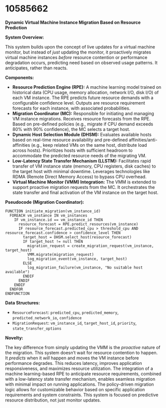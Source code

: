 # 10585662

**Dynamic Virtual Machine Instance Migration Based on Resource Prediction**

**System Overview:**

This system builds upon the concept of live updates for a virtual machine monitor, but instead of *just* updating the monitor, it proactively migrates virtual machine instances *before* resource contention or performance degradation occurs, predicting need based on observed usage patterns. It anticipates, rather than reacts.

**Components:**

*   **Resource Prediction Engine (RPE):**  A machine learning model trained on historical data (CPU usage, memory allocation, network I/O, disk I/O) of each VM instance.  The RPE predicts future resource demands with a configurable confidence level.  Outputs are resource requirement forecasts for each instance, with associated probabilities.
*   **Migration Coordinator (MC):** Responsible for initiating and managing VM instance migrations.  Receives resource forecasts from the RPE.  Based on pre-defined policies (e.g., migrate if CPU demand exceeds 80% with 90% confidence), the MC selects a target host.
*   **Dynamic Host Selection Module (DHSM):** Evaluates available hosts based on real-time resource availability and pre-defined affinities/anti-affinities (e.g., keep related VMs on the same host, distribute load across hosts). Prioritizes hosts with sufficient headroom to accommodate the predicted resource needs of the migrating VM.
*   **Low-Latency State Transfer Mechanism (LLSTM):** Facilitates rapid transfer of VM instance state (memory, CPU registers, disk caches) to the target host with minimal downtime.  Leverages technologies like RDMA (Remote Direct Memory Access) to bypass CPU overhead.
*   **Virtual Machine Monitor (VMM) Integration:**  The VMM is extended to support proactive migration requests from the MC. It orchestrates the state transfer and final activation of the VM instance on the target host.

**Pseudocode (Migration Coordinator):**

```
FUNCTION initiate_migration(vm_instance_id)
  FOREACH vm_instance IN vm_instances
    IF vm_instance.id == vm_instance_id THEN
      resource_forecast = RPE.predict_resources(vm_instance)
      IF resource_forecast.predicted_cpu > threshold_cpu AND resource_forecast.confidence > confidence_level THEN
        target_host = DHSM.select_host(resource_forecast)
        IF target_host != null THEN
          migration_request = create_migration_request(vm_instance, target_host)
          VMM.migrate(migration_request)
          log_migration_event(vm_instance, target_host)
        ELSE
          log_migration_failure(vm_instance, "No suitable host available")
        ENDIF
      ENDIF
    ENDIF
  ENDFOR
ENDFUNCTION
```

**Data Structures:**

*   `ResourceForecast`:  `predicted_cpu`, `predicted_memory`, `predicted_network_io`, `confidence`
*   `MigrationRequest`: `vm_instance_id`, `target_host_id`, `priority`, `state_transfer_options`

**Novelty:**

The key difference from simply updating the VMM is the *proactive* nature of the migration. This system doesn’t wait for resource contention to happen. It *predicts* when it *will* happen and moves the VM instance before performance degrades. This reduces latency, improves application responsiveness, and maximizes resource utilization. The integration of a machine learning-based RPE to anticipate resource requirements, combined with a low-latency state transfer mechanism, enables seamless migration with minimal impact on running applications. The policy-driven migration logic allows for customizable behavior based on specific application requirements and system constraints. This system is focused on predictive resource distribution, not just monitor updates.